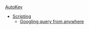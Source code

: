 [AutoKey](https://github.com/autokey/autokey)

* [Scripting](https://github.com/autokey/autokey/wiki/Scripting)
    * [Googling query from anywhere](https://askubuntu.com/a/685551/1058011)